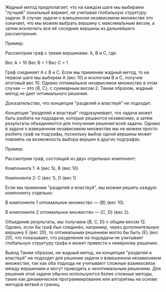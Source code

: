 Жадный метод предполагает, что на каждом шаге мы выбираем "лучший" локальный вариант, 
не учитывая глобальную структуру задачи. 
В случае задачи о взвешенном независимом множестве это означает, что мы можем выбрать вершину с максимальным весом, а затем исключить все её соседние вершины из дальнейшего рассмотрения.

Пример:

Рассмотрим граф с тремя вершинами: A, B и C, где:

Вес A = 10
Вес B = 1
Вес C = 1
  
Граф соединяет A с B и C. Если мы применим жадный метод, то на первом шаге мы выберем A (вес 10) и исключим B и C, получив итоговый вес 10. Однако оптимальное независимое множество в этом случае — это {B, C}, с суммарным весом 2. Таким образом, жадный метод не дает оптимального решения.

Доказательство, что концепция "разделяй и властвуй" не подходит.

Концепция "разделяй и властвуй" подразумевает, что задача может быть разбита на подзадачи, которые решаются независимо, а затем результаты объединяются для получения решения всей задачи. Однако в задаче о взвешенном независимом множестве мы не можем просто разбить граф на подграфы, поскольку выбор одной вершины может повлиять на возможность выбора вершин в других подграфах.

Пример:

Рассмотрим граф, состоящий из двух отдельных компонент:

Компонента 1: A (вес 5), B (вес 10)

Компонента 2: C (вес 1), D (вес 1)

Если мы применим "разделяй и властвуй", мы можем решить каждую компоненту отдельно:

В компоненте 1 оптимальное множество — {B} (вес 10).

В компоненте 2 оптимальное множество — {C, D} (вес 2).

Объединив результаты, мы получаем {B, C, D} с общим весом 12. Однако, если бы граф был соединён, например, через дополнительную вершину E (вес 20), то оптимальным решением могло бы быть {E} (вес 20), что показывает, что разделение на подзадачи не учитывает глобальную структуру графа и может привести к неверному решению.

Вывод
Таким образом, ни жадный метод, ни концепция "разделяй и властвуй" не подходят для решения задачи о взвешенном независимом множестве, так как оба подхода не учитывают сложные взаимосвязи между вершинами и могут приводить к неоптимальным решениям. Для решения этой задачи обычно используются более сложные методы, такие как динамическое программирование или алгоритмы на основе методов ветвей и границ.
